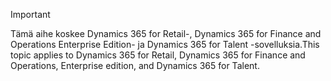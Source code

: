 > [!IMPORTANT]
> <span data-ttu-id="69f59-101">Tämä aihe koskee Dynamics 365 for Retail-, Dynamics 365 for Finance and Operations Enterprise Edition- ja Dynamics 365 for Talent -sovelluksia.</span><span class="sxs-lookup"><span data-stu-id="69f59-101">This topic applies to Dynamics 365 for Retail, Dynamics 365 for Finance and Operations, Enterprise edition, and Dynamics 365 for Talent.</span></span>
